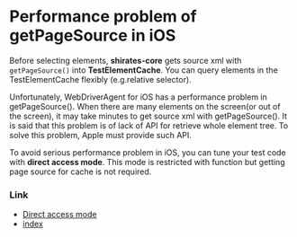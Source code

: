 # Performance problem of getPageSource in iOS

Before selecting elements, **shirates-core** gets source xml with `getPageSource()` into **TestElementCache**.
You can query elements in the TestElementCache flexibly (e.g.relative selector).

Unfortunately, WebDriverAgent for iOS has a performance problem in getPageSource(). When there are many elements on the
screen(or out of the screen), it may take minutes to get source xml with getPageSource(). It is said that this
problem is of lack of API for retrieve whole element tree. To solve this problem, Apple must provide such API.

To avoid serious performance problem in iOS, you can tune your test code with **direct access mode**. This mode is
restricted with function but getting page source for cache is not required.

### Link

- [Direct access mode](direct_access_mode.md)
- [index](../../index.md)
